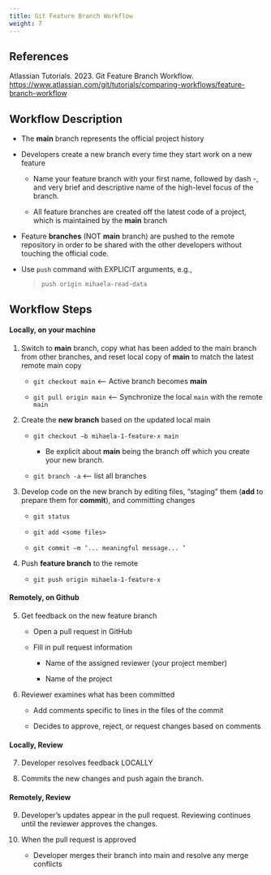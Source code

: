 ```yaml
---
title: Git Feature Branch Workflow
weight: 7
---
```


## References
Atlassian Tutorials. 2023. Git Feature Branch Workflow. https://www.atlassian.com/git/tutorials/comparing-workflows/feature-branch-workflow 

## Workflow Description
- The **main** branch represents the official project history 

- Developers create a new branch every time they start work on a new feature 

    - Name your feature branch with your first name, followed by dash -, and very brief and descriptive name of the high-level focus of the branch.  

    - All feature branches are created off the latest code of a project, which is maintained by the **main** branch 

- Feature **branches** (NOT **main** branch) are pushed to the remote repository in order to be shared with the other developers without touching the official code.  

- Use `push` command with EXPLICIT arguments, e.g.,  
    > `push origin mihaela-read-data` 

## Workflow Steps

#### Locally, on your machine
1. Switch to **main** branch, copy what has been added to the main branch from other branches, and reset local copy of **main** to match the latest remote main copy 

    - `git checkout main`	<-- Active branch becomes **main** 

    - `git pull origin main` <-- Synchronize the local `main` with the remote `main`
 

2. Create the **new branch** based on the updated local main 

    - `git checkout –b mihaela-1-feature-x main`

        - Be explicit about **main** being the branch off which you create your new branch.  

    - `git branch -a`    <-- list all branches 

3. Develop code on the new branch by editing files, “staging” them (**add** to prepare them for **commit**), and committing changes 

    - `git status`

    - `git add <some files>`

    - `git commit –m ‘... meaningful message... ‘` 

 
4. Push **feature branch** to the remote  

    - `git push origin mihaela-1-feature-x`

#### Remotely, on Github
5. Get feedback on the new feature branch 

    - Open a pull request in GitHub 

    - Fill in pull request information 

        - Name of the assigned reviewer (your project member) 

        - Name of the project 
 

6. Reviewer examines what has been committed 

    - Add comments specific to lines in the files of the commit 

    - Decides to approve, reject, or request changes based on comments  

#### Locally, Review
7. Developer resolves feedback LOCALLY 

8. Commits the new changes and push again the branch.  

#### Remotely, Review
9. Developer’s updates appear in the pull request. Reviewing continues until the reviewer approves the changes.  

10. When the pull request is approved 

    - Developer merges their branch into main and resolve any merge conflicts 